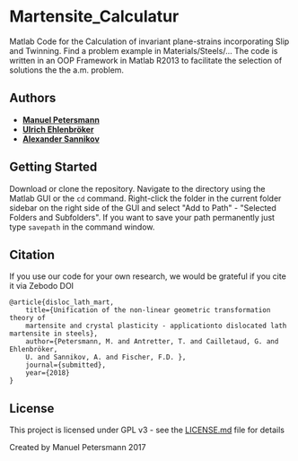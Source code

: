 # Martensite_Calculatur

Matlab Code for the Calculation of invariant plane-strains incorporating Slip and Twinning.
Find a problem example in Materials/Steels/...
The code is written in an OOP Framework in Matlab R2013 to facilitate the selection of solutions the the a.m. problem.

## Authors

* [**Manuel Petersmann**](https://github.com/ManuelPetersmann)
* [**Ulrich Ehlenbröker**](https://github.com/UlrichEhlenbroeker)
* [**Alexander Sannikov**](https://github.com/AlexanderSannikov)

##  Getting Started

Download or clone the repository. Navigate to the directory using the Matlab GUI or the `cd` command.
Right-click the folder in the current folder sidebar on the right side of the GUI and 
select "Add to Path" - "Selected Folders and Subfolders".
If you want to save your path permanently just type `savepath` in the command window.


<!-- 
=======
>>>>>>> 4a3b4f849dbc15db5a505af0f75a102eed9659f9
## Built With
* [Dropwizard](http://www.dropwizard.io/1.0.2/docs/) - The web framework used


## Contributing
Please read [CONTRIBUTING.md](https://gist.github.com/PurpleBooth/b24679402957c63ec426) for details on our code of conduct, and the process for submitting pull requests to us.

## Versioning
<<<<<<< HEAD
-->

## Citation
If you use our code for your own research, we would be grateful if you cite it via
Zebodo DOI
```
@article{disloc_lath_mart,
	title={Unification of the non-linear geometric transformation theory of 
	martensite and crystal plasticity - applicationto dislocated lath martensite in steels},
	author={Petersmann, M. and Antretter, T. and Cailletaud, G. and Ehlenbröker,
	U. and Sannikov, A. and Fischer, F.D. },
	journal={submitted},
	year={2018}
}
```

## License

This project is licensed under GPL v3 - see the [LICENSE.md](LICENSE.md) file for details

Created by Manuel Petersmann 2017

<!-- 
## Acknowledgments

* Hat tip to anyone who's code was used
* Inspiration
* etc
-->
